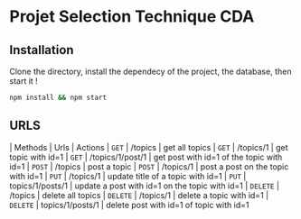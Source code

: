 # Projet Selection Technique CDA
## Installation
Clone the directory, install the dependecy of the project, the database, then start it !
```bash
npm install && npm start
```
## URLS
| Methods | Urls | Actions
| `GET` | /topics | get all topics
| `GET` | /topics/1 | get topic with id=1
| `GET` | /topics/1/post/1 | get post with id=1 of the topic with id=1
| `POST` | /topics | post a topic
| `POST` | /topics/1 | post a post on the topic with id=1
| `PUT` | /topics/1 | update title of a topic with id=1
| `PUT` | topics/1/posts/1 | update a post with id=1 on the topic with id=1
| `DELETE` | /topics | delete all topics
| `DELETE` | /topics/1 | delete a topic with id=1
| `DELETE` | topics/1/posts/1 | delete post with id=1 of topic with id=1
